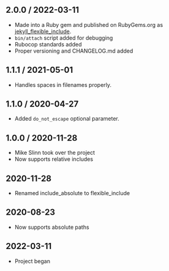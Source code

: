 ## 2.0.0 / 2022-03-11
  * Made into a Ruby gem and published on RubyGems.org as [jekyll_flexible_include](https://rubygems.org/gems/jekyll_flexible_include).
  * `bin/attach` script added for debugging
  * Rubocop standards added
  * Proper versioning and CHANGELOG.md added

## 1.1.1 / 2021-05-01
  * Handles spaces in filenames properly.

## 1.1.0 / 2020-04-27
  * Added `do_not_escape` optional parameter.

## 1.0.0 / 2020-11-28
  * Mike Slinn took over the project
  * Now supports relative includes

## 2020-11-28
  * Renamed include_absolute to flexible_include

## 2020-08-23
  * Now supports absolute paths

## 2022-03-11
  * Project began

